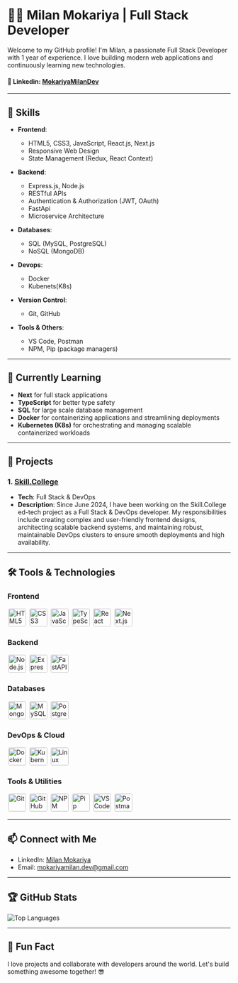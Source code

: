 # 👨‍💻 Milan Mokariya | Full Stack Developer

Welcome to my GitHub profile! I'm Milan, a passionate Full Stack Developer with 1 year of experience. I love building modern web applications and continuously learning new technologies.

#### 🔗 **Linkedin**: [MokariyaMilanDev](https://www.linkedin.com/in/mokariya-milan-dev)

---

## 🚀 Skills

- **Frontend**:

  - HTML5, CSS3, JavaScript, React.js, Next.js
  - Responsive Web Design
  - State Management (Redux, React Context)

- **Backend**:

  - Express.js, Node.js
  - RESTful APIs
  - Authentication & Authorization (JWT, OAuth)
  - FastApi
  - Microservice Architecture

- **Databases**:

  - SQL (MySQL, PostgreSQL)
  - NoSQL (MongoDB)

- **Devops**:

  - Docker
  - Kubenets(K8s)

- **Version Control**:

  - Git, GitHub

- **Tools & Others**:
  - VS Code, Postman
  - NPM, Pip (package managers)

---

## 🌱 Currently Learning

- **Next** for full stack applications
- **TypeScript** for better type safety
- **SQL** for large scale database management
- **Docker** for containerizing applications and streamlining deployments
- **Kubernetes (K8s)** for orchestrating and managing scalable containerized workloads

---

## 💼 Projects

### 1. **[Skill.College](https://www.skill.college)**

- **Tech**: Full Stack & DevOps  
- **Description**: Since June 2024, I have been working on the Skill.College ed-tech project as a Full Stack & DevOps developer. My responsibilities include creating complex and user-friendly frontend designs, architecting scalable backend systems, and maintaining robust, maintainable DevOps clusters to ensure smooth deployments and high availability.

---
## 🛠️ Tools & Technologies

### Frontend
<div>
  <img style="height:40px; border-radius:5px; padding: 2px;" src="https://img.shields.io/badge/-HTML5-E34F26?logo=html5&logoColor=ffffff&style=flat-square" alt="HTML5" />
  <img style="height:40px; border-radius:5px; padding: 2px;" src="https://img.shields.io/badge/-CSS3-1572B6?logo=css3&logoColor=ffffff&style=flat-square" alt="CSS3" />
  <img style="height:40px; border-radius:5px; padding: 2px;" alt="JavaScript" src="https://img.shields.io/badge/-JavaScript-F7DF1E?logo=javascript&logoColor=ffffff&style=flat-square" />
  <img style="height:40px; border-radius:5px; padding: 2px;" alt="TypeScript" src="https://img.shields.io/badge/-TypeScript-3178C6?logo=typescript&logoColor=ffffff&style=flat-square" />
  <img style="height:40px; border-radius:5px; padding: 2px;" alt="React" src="https://img.shields.io/badge/-React-61DAFB?logo=react&logoColor=ffffff&style=flat-square" />
  <img style="height:40px; border-radius:5px; padding: 2px;" alt="Next.js" src="https://img.shields.io/badge/-Next.js-000000?logo=nextdotjs&logoColor=ffffff&style=flat-square" />
</div>

### Backend
<div>
  <img style="height:40px; border-radius:5px; padding: 2px;" alt="Node.js" src="https://img.shields.io/badge/-Node.js-339933?logo=nodedotjs&logoColor=ffffff&style=flat-square" />
  <img style="height:40px; border-radius:5px; padding: 2px;" alt="Express.js" src="https://img.shields.io/badge/-Express.js-000000?logo=express&logoColor=ffffff&style=flat-square" />
  <img style="height:40px; border-radius:5px; padding: 2px;" alt="FastAPI" src="https://img.shields.io/badge/-FastAPI-009688?logo=fastapi&logoColor=ffffff&style=flat-square" />
</div>

### Databases
<div>
  <img style="height:40px; border-radius:5px; padding: 2px;" alt="MongoDB" src="https://img.shields.io/badge/-MongoDB-47A248?logo=mongodb&logoColor=ffffff&style=flat-square" />
  <img style="height:40px; border-radius:5px; padding: 2px;" alt="MySQL" src="https://img.shields.io/badge/-MySQL-4479A1?logo=mysql&logoColor=ffffff&style=flat-square" />
  <img style="height:40px; border-radius:5px; padding: 2px;" alt="PostgreSQL" src="https://img.shields.io/badge/-PostgreSQL-4169E1?logo=postgresql&logoColor=ffffff&style=flat-square" />
</div>

### DevOps & Cloud
<div>
  <img style="height:40px; border-radius:5px; padding: 2px;" alt="Docker" src="https://img.shields.io/badge/-Docker-2496ED?logo=docker&logoColor=ffffff&style=flat-square" />
  <img style="height:40px; border-radius:5px; padding: 2px;" alt="Kubernetes" src="https://img.shields.io/badge/-Kubernetes-326CE5?logo=kubernetes&logoColor=ffffff&style=flat-square" />
  <img style="height:40px; border-radius:5px; padding: 2px;" alt="Linux" src="https://img.shields.io/badge/-Linux-FCC624?logo=linux&logoColor=000000&style=flat-square" />
</div>

### Tools & Utilities
<div>
  <img style="height:40px; border-radius:5px; padding: 2px;" alt="Git" src="https://img.shields.io/badge/-Git-F05032?logo=git&logoColor=ffffff&style=flat-square" />
  <img style="height:40px; border-radius:5px; padding: 2px;" alt="GitHub" src="https://img.shields.io/badge/-GitHub-181717?logo=github&logoColor=ffffff&style=flat-square" />
  <img style="height:40px; border-radius:5px; padding: 2px;" alt="NPM" src="https://img.shields.io/badge/-NPM-CB3837?logo=npm&logoColor=ffffff&style=flat-square" />
  <img style="height:40px; border-radius:5px; padding: 2px;" alt="Pip" src="https://img.shields.io/badge/-Pip-3776AB?logo=pypi&logoColor=ffffff&style=flat-square" />
  <img style="height:40px; border-radius:5px; padding: 2px;" alt="VS Code" src="https://img.shields.io/badge/-VS%20Code-007ACC?logo=visualstudiocode&logoColor=ffffff&style=flat-square" />
  <img style="height:40px; border-radius:5px; padding: 2px;" alt="Postman" src="https://img.shields.io/badge/-Postman-FF6C37?logo=postman&logoColor=ffffff&style=flat-square" />
</div>

---

## 📫 Connect with Me

- LinkedIn: [Milan Mokariya](https://www.linkedin.com/in/mokariya-milan-dev)
- Email: [mokariyamilan.dev@gmail.com](mailto:mokariyamilan.dev@gmail.com)

---

## 🏆 GitHub Stats

<!-- ![Milan's GitHub Stats](https://github-readme-stats.vercel.app/api?username=MokariyaMilanDev&show_icons=true&count_private=true&hide_title=true&hide=prs&theme=radical) -->

![Top Languages](https://github-readme-stats.vercel.app/api/top-langs/?username=MokariyaMilanDev&layout=compact&theme=radical)

---

## 🎉 Fun Fact

I love projects and collaborate with developers around the world. Let's build something awesome together! 😎
